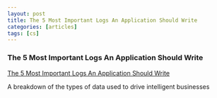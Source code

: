 ```yaml
---
layout: post
title: The 5 Most Important Logs An Application Should Write
categories: [articles]
tags: [cs]
---
```


<!--more-->

### The 5 Most Important Logs An Application Should Write

[The 5 Most Important Logs An Application Should Write](https://towardsdatascience.com/the-5-most-important-logs-an-application-should-write-53aea35c740f)

A breakdown of the types of data used to drive intelligent businesses